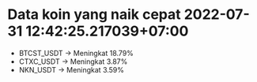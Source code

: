 # Data koin yang naik cepat 2022-07-31 12:42:25.217039+07:00

* BTCST_USDT -> Meningkat 18.79%
* CTXC_USDT -> Meningkat 3.87%
* NKN_USDT -> Meningkat 3.59%
